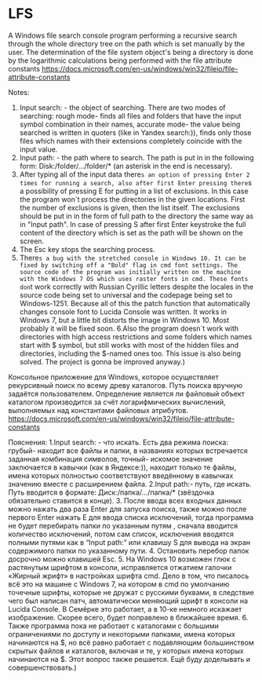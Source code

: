 # LFS
A Windows file search console program performing a recursive search through the whole directory tree on the path which is set manually by the user. The determination of the file system object's being a directory is done by the logarithmic calculations being performed with the file attribute constants 
https://docs.microsoft.com/en-us/windows/win32/fileio/file-attribute-constants

Notes:
1. Input search: - the object of searching. There are two modes of searching: rough mode- finds all files and folders that have the input symbol combination in their names, accurate mode- the value being searched is written in quoters (like in Yandex search:)), finds only those files which names with their extensions completely coincide with the input value.
2. Input path: - the path where to search. The path is put in in the following form: Disk:/folder/.../folder/* (an asterisk in the end is necessary).
3. After typing all of the input data there`s an option of pressing Enter 2 times for running a search, also after first Enter pressing there`s a possibility of pressing E for putting in a list of exclusions. In this case the program won`t process the directories in the given locations. First the number of exclusions is given, then the list itself. The exclusions should be put in in the form of full path to the directory the same way as in "Input path". In case of pressing S after first Enter keystroke the full content of the directory which is set as the path will be shown on the screen.
4. The Esc key stops the searching process.
5. There`s a bug with the stretched console in Windows 10. It can be fixed by switching off a "Bold" flag in cmd font settings. The source code of the program was initially written on the machine with the Windows 7 OS which uses raster fonts in cmd. These fonts don`t work correctly with Russian Cyrillic letters despite the locales in the source code being set to universal and the codepage being set to Windows-1251. Because all of this the patch function that automatically changes console font to Lucida Console was written. It works in Windows 7, but a little bit distorts the image in Windows 10. Most probably it will be fixed soon.
6.Also the program doesn`t work with directories with high access restrictions and some folders which names start with $ symbol, but still works with most of the hidden files and directories, including the $-named ones too. This issue is also being solved.
The project is gonna be improved anyway.)


Консольное приложение для Windows, которое осуществляет рекурсивный поиск по всему древу каталогов. Путь поиска вручную задаётся пользователем. Определение является ли файловый объект каталогом производится за счёт логарифмических вычислений, выполняемых над константами файловых атрибутов.
https://docs.microsoft.com/en-us/windows/win32/fileio/file-attribute-constants

Пояснения:
1.Input search: - что искать. Есть два режима поиска: грубый- находит все файлы и папки, в названиях которых встречается заданная комбинация символов, точный- искомое значение заключается в кавычки (как в Яндексе:)), находит только те файлы, имена которых полностью соответствуют введённому в кавычках значению вместе с расширением файла.
2.Input path:- путь, где искать. Путь вводится в формате: Диск:/папка/…/папка/* (звёздочка обязательно ставится в конце).
3. После ввода всех входных данных можно нажать два раза Enter для запуска поиска, также можно после первого Enter нажать E для ввода списка исключений, тогда программа не будет перебирать папки по указанным путям , сначала вводится количество исключений, потом сам список, исключения вводятся полными путями как в “Input path:” или клавишу S для вывода на экран содержимого папки по указанному пути.
4. Остановить перебор папок досрочно можно клавишей Esc.
5. На Windows 10 возможен глюк с растянутым шрифтом в консоли, исправляется отжатием галочки «Жирный жрифт» в настройках шрифта cmd. Дело в том, что писалось всё это на машине с Windows 7, на котором в cmd по умолчанию точечные шрифты, которые не дружат с русскими буквами, в следствие чего был написан патч, автоматически меняющий шрифт в консоли на Lucida Console. В Семёрке это работает, а в 10-ке немного искажает изображение. Скорее всего, будет поправлено в ближайшее время.
6. Также программа пока не работает с каталогами с большими ограничениями по доступу и некоторыми папками, имена которых начинаются на $, но всё равно работает с подавляющим большинством скрытых файлов и каталогов, включая и те, у которых имена которых начинаются на $. Этот вопрос также решается.
Ещё буду доделывать и совершенствовать.)
